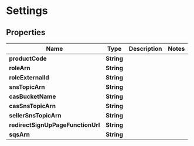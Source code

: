 

# Settings


## Properties

| Name | Type | Description | Notes |
|------------ | ------------- | ------------- | -------------|
|**productCode** | **String** |  |  |
|**roleArn** | **String** |  |  |
|**roleExternalId** | **String** |  |  |
|**snsTopicArn** | **String** |  |  |
|**casBucketName** | **String** |  |  |
|**casSnsTopicArn** | **String** |  |  |
|**sellerSnsTopicArn** | **String** |  |  |
|**redirectSignUpPageFunctionUrl** | **String** |  |  |
|**sqsArn** | **String** |  |  |



